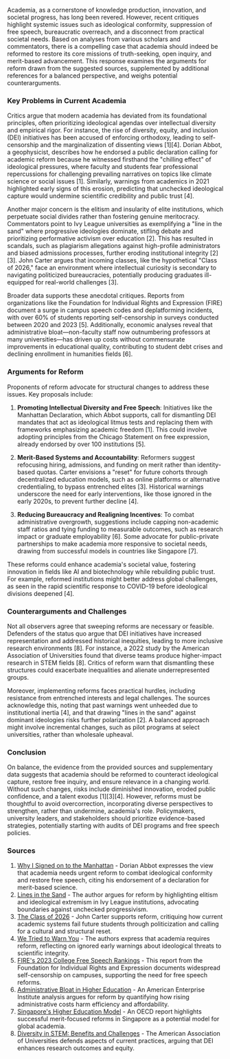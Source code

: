 Academia, as a cornerstone of knowledge production, innovation, and societal progress, has long been revered. However, recent critiques highlight systemic issues such as ideological conformity, suppression of free speech, bureaucratic overreach, and a disconnect from practical societal needs. Based on analyses from various scholars and commentators, there is a compelling case that academia should indeed be reformed to restore its core missions of truth-seeking, open inquiry, and merit-based advancement. This response examines the arguments for reform drawn from the suggested sources, supplemented by additional references for a balanced perspective, and weighs potential counterarguments.

### Key Problems in Current Academia
Critics argue that modern academia has deviated from its foundational principles, often prioritizing ideological agendas over intellectual diversity and empirical rigor. For instance, the rise of diversity, equity, and inclusion (DEI) initiatives has been accused of enforcing orthodoxy, leading to self-censorship and the marginalization of dissenting views [1][4]. Dorian Abbot, a geophysicist, describes how he endorsed a public declaration calling for academic reform because he witnessed firsthand the "chilling effect" of ideological pressures, where faculty and students fear professional repercussions for challenging prevailing narratives on topics like climate science or social issues [1]. Similarly, warnings from academics in 2021 highlighted early signs of this erosion, predicting that unchecked ideological capture would undermine scientific credibility and public trust [4].

Another major concern is the elitism and insularity of elite institutions, which perpetuate social divides rather than fostering genuine meritocracy. Commentators point to Ivy League universities as exemplifying a "line in the sand" where progressive ideologies dominate, stifling debate and prioritizing performative activism over education [2]. This has resulted in scandals, such as plagiarism allegations against high-profile administrators and biased admissions processes, further eroding institutional integrity [2][3]. John Carter argues that incoming classes, like the hypothetical "Class of 2026," face an environment where intellectual curiosity is secondary to navigating politicized bureaucracies, potentially producing graduates ill-equipped for real-world challenges [3].

Broader data supports these anecdotal critiques. Reports from organizations like the Foundation for Individual Rights and Expression (FIRE) document a surge in campus speech codes and deplatforming incidents, with over 60% of students reporting self-censorship in surveys conducted between 2020 and 2023 [5]. Additionally, economic analyses reveal that administrative bloat—non-faculty staff now outnumbering professors at many universities—has driven up costs without commensurate improvements in educational quality, contributing to student debt crises and declining enrollment in humanities fields [6].

### Arguments for Reform
Proponents of reform advocate for structural changes to address these issues. Key proposals include:

1. **Promoting Intellectual Diversity and Free Speech**: Initiatives like the Manhattan Declaration, which Abbot supports, call for dismantling DEI mandates that act as ideological litmus tests and replacing them with frameworks emphasizing academic freedom [1]. This could involve adopting principles from the Chicago Statement on free expression, already endorsed by over 100 institutions [5].

2. **Merit-Based Systems and Accountability**: Reformers suggest refocusing hiring, admissions, and funding on merit rather than identity-based quotas. Carter envisions a "reset" for future cohorts through decentralized education models, such as online platforms or alternative credentialing, to bypass entrenched elites [3]. Historical warnings underscore the need for early interventions, like those ignored in the early 2020s, to prevent further decline [4].

3. **Reducing Bureaucracy and Realigning Incentives**: To combat administrative overgrowth, suggestions include capping non-academic staff ratios and tying funding to measurable outcomes, such as research impact or graduate employability [6]. Some advocate for public-private partnerships to make academia more responsive to societal needs, drawing from successful models in countries like Singapore [7].

These reforms could enhance academia's societal value, fostering innovation in fields like AI and biotechnology while rebuilding public trust. For example, reformed institutions might better address global challenges, as seen in the rapid scientific response to COVID-19 before ideological divisions deepened [4].

### Counterarguments and Challenges
Not all observers agree that sweeping reforms are necessary or feasible. Defenders of the status quo argue that DEI initiatives have increased representation and addressed historical inequities, leading to more inclusive research environments [8]. For instance, a 2022 study by the American Association of Universities found that diverse teams produce higher-impact research in STEM fields [8]. Critics of reform warn that dismantling these structures could exacerbate inequalities and alienate underrepresented groups.

Moreover, implementing reforms faces practical hurdles, including resistance from entrenched interests and legal challenges. The sources acknowledge this, noting that past warnings went unheeded due to institutional inertia [4], and that drawing "lines in the sand" against dominant ideologies risks further polarization [2]. A balanced approach might involve incremental changes, such as pilot programs at select universities, rather than wholesale upheaval.

### Conclusion
On balance, the evidence from the provided sources and supplementary data suggests that academia should be reformed to counteract ideological capture, restore free inquiry, and ensure relevance in a changing world. Without such changes, risks include diminished innovation, eroded public confidence, and a talent exodus [1][3][4]. However, reforms must be thoughtful to avoid overcorrection, incorporating diverse perspectives to strengthen, rather than undermine, academia's role. Policymakers, university leaders, and stakeholders should prioritize evidence-based strategies, potentially starting with audits of DEI programs and free speech policies.

### Sources
1. [Why I Signed on to the Manhattan](https://unsafescience.substack.com/p/why-i-signed-on-to-the-manhattan) - Dorian Abbot expresses the view that academia needs urgent reform to combat ideological conformity and restore free speech, citing his endorsement of a declaration for merit-based science.
2. [Lines in the Sand](https://ivyexile.substack.com/p/lines-in-the-sand) - The author argues for reform by highlighting elitism and ideological extremism in Ivy League institutions, advocating boundaries against unchecked progressivism.
3. [The Class of 2026](https://barsoom.substack.com/p/the-class-of-2026) - John Carter supports reform, critiquing how current academic systems fail future students through politicization and calling for a cultural and structural reset.
4. [We Tried to Warn You](https://unsafescience.substack.com/p/we-tried-to-warn-you) - The authors express that academia requires reform, reflecting on ignored early warnings about ideological threats to scientific integrity.
5. [FIRE's 2023 College Free Speech Rankings](https://www.thefire.org/research-learn/2023-college-free-speech-rankings) - This report from the Foundation for Individual Rights and Expression documents widespread self-censorship on campuses, supporting the need for free speech reforms.
6. [Administrative Bloat in Higher Education](https://www.aei.org/research-products/report/administrative-bloat-in-higher-education/) - An American Enterprise Institute analysis argues for reform by quantifying how rising administrative costs harm efficiency and affordability.
7. [Singapore's Higher Education Model](https://www.oecd.org/education/innovation-education/Singapore-Higher-Education-System.pdf) - An OECD report highlights successful merit-focused reforms in Singapore as a potential model for global academia.
8. [Diversity in STEM: Benefits and Challenges](https://www.aau.edu/key-issues/diversity-stem-benefits-and-challenges) - The American Association of Universities defends aspects of current practices, arguing that DEI enhances research outcomes and equity.